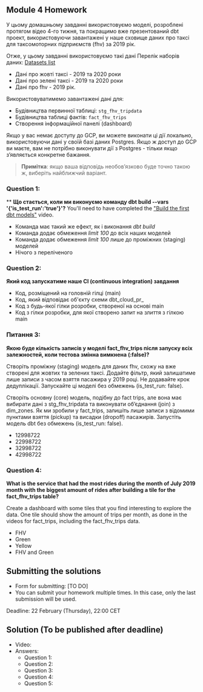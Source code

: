 ## Module 4 Homework 

У цьому домашньому завданні використовуємо моделі, розроблені протягом відео 4-го тижня, та покращимо вже презентований dbt проект,
використовуючи завантажені у наше сховище даних про таксі для таксомоторних підприємств (fhv) за 2019 рік.

Отже, у цьому завданні використовуємо такі дані Перелік наборів даних:  [Datasets list](https://github.com/DataTalksClub/nyc-tlc-data/)
* Дані про жовті таксі - 2019 та 2020 роки
* Дані про зелені таксі - 2019 та 2020 роки
* Дані про fhv - 2019 рік.

Використовуватимемо завантажені дані для:

* Будівництва первинної таблиці: `stg_fhv_tripdata`
* Будівництва таблиці фактів: `fact_fhv_trips`
* Створення інформаційної панелі (dashboard) 

Якщо у вас немає доступу до GCP, ви можете виконати ці дії локально, використовуючи дані у своїй базі даних Postgres.
Якщо ж доступ до GCP ви маєте, вам не потрібно виконувати дії з Postgres - тільки якщо з’являється конкретне бажання.

> **Примітка**: якщо ваша відповідь необов’язково буде точно такою ж, виберіть найближчий варіант.
> 
### Question 1: 
**
**Що стається, коли ми виконуємо команду dbt build --vars '{'is_test_run':'true'}'?**
You'll need to have completed the ["Build the first dbt models"](https://www.youtube.com/watch?v=UVI30Vxzd6c) video. 

- Команда має такий же ефект, як і виконання *dbt build*
- Команда додає обмеження _limit 100_ до всіх наших моделей
- Команда додає обмеження _limit 100_ лише до проміжних (staging) моделей
- Нічого з переліченого

### Question 2: 

**Який код запускатиме наше CI (continuous integration) завдання**  

- Код, розміщений на головній гілці (main)
- Код, який відповідає об'єкту схеми dbt_cloud_pr_
- Код з будь-якої гілки розробки, створеної на основі main
- Код з гілки розробки, для якої створено запит на злиття з гілкою main

### Питання 3:

**Якою буде кількість записів у моделі fact_fhv_trips після запуску всіх залежностей, коли тестова змінна вимкнена (:false)?**  

Створіть проміжну (staging) модель для даних fhv, схожу на вже створені для жовтих та зелених таксі. Додайте фільтр, який залишатиме лише записи з часом взяття пасажира у 2019 році.
Не додавайте крок дедуплікації. Запускайте ці моделі без обмежень (is_test_run: false).

Створіть основну (core) модель, подібну до fact trips, але вона має вибирати дані з stg_fhv_tripdata та виконувати об’єднання (join) з dim_zones.
Як ми зробили у fact_trips, залишіть лише записи з відомими пунктами взяття (pickup) та висадки (dropoff) пасажирів.
Запустіть модель dbt без обмежень (is_test_run: false).

- 12998722
- 22998722
- 32998722
- 42998722

### Question 4: 

**What is the service that had the most rides during the month of July 2019 month with the biggest amount of rides after building a tile for the fact_fhv_trips table?**

Create a dashboard with some tiles that you find interesting to explore the data. One tile should show the amount of trips per month, as done in the videos for fact_trips, including the fact_fhv_trips data.

- FHV
- Green
- Yellow
- FHV and Green


## Submitting the solutions

* Form for submitting: [TO DO]
* You can submit your homework multiple times. In this case, only the last submission will be used. 

Deadline: 22 February (Thursday), 22:00 CET


## Solution (To be published after deadline)

* Video: 
* Answers:
  * Question 1: 
  * Question 2: 
  * Question 3: 
  * Question 4: 
  * Question 5: 
